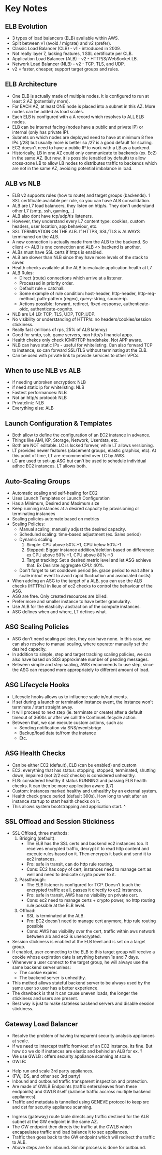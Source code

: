 # Key Notes

## ELB Evolution
* 3 types of load balancers (ELB) available within AWS.
* Split between v1 (avoid / migrate) and v2 (prefer).
* Classic Load Balancer (CLB) - v1 - introduced in 2009.
* Not really layer 7, lacking features, 1 SSL certificate per CLB.
* Application Load Balancer (ALB) - v2 - HTTP/S/WebSocket LB.
* Network Load Balancer (NLB) - v2 - TCP, TLS, and UDP.
* v2 = faster, cheaper, support target groups and rules.

## ELB Architecture
* One ELB is actually made of multiple nodes. It is configured to run at least 2 AZ (potentially more).
* For EACH AZ, at least ONE node is placed into a subnet in this AZ. More nodes can be added as load scales.
* Each ELB is configured with a A record which resolves to ALL ELB nodes.
* ELB can be internet facing (nodes have a public and private IP) or internal (only has private IP).
* Subnets on which nodes are deployed need to have at minimum 8 free IPs (/28) but usually more is better so /27 is a good default for scaling.
* EC2 doesn't need to have a public IP to work with a LB as a backend.
* Historically, LB in one AZ could only communicate to backends (ex. Ec2) in the same AZ. But now, it is possible (enabled by default) to allow cross-zone LB to allow LB nodes to distributes traffic to backends which are not in the same AZ, avoiding potential imbalance in load.

## ALB vs NLB
* ELB v2 supports rules (how to route) and target groups (backends). 1 SSL certificate available per rule, so you can have ALB consolidation.
* ALB are L7 load balancers, they listen on http/s. They don't understand other L7 (smtp, ssh, gaming,...)
* ALB also dont have tcp/udp/tls listeners.
* However, they understand every L7 content type: cookies, custom headers, user location, app behaviour, etc.
* SSL TERMINATION ON THE ALB. If HTTPS, SSL/TLS is ALWAYS terminaned on the ALB.
* A new connection is actually made from the ALB to the backend. So client <> ALB is one connection and ALB <> backend is another.
* ALBs must have SSL certs if https is enabled.
* ALB are slower than NLB since they have more levels of the stack to cover.
* Health checks available at the ALB to evaluate application health at L7.
* ALB Rules:
    - Direct (route) connections which arrive at a listener.
    - Processed in priority order.
    - Default rule = catchall.
    - Some example of rule condition: host-header, http-header, http-req-method, path-pattern (regex), query-string, source-ip.
    - Actions possible: forward, redirect, fixed-response, authenticate-oidc, authenticate-cognito.
* NLB are L4 LB: TCP, TLS, UDP, TCP_UDP.
* No visibility or understanding of HTTP/s: no headers/cookies/session stickiness.
* Really fast (millions of rps, 25% of ALB latency)
* Good for smtp, ssh, game servers, non http/s financial apps.
* Health chekcs only check ICMP/TCP handshake. Not APP aware.
* NLB can have static IPs - useful for whitelisting. Can also forward TCP to instance, so can forward SSL/TLS without terminating at the ELB.
* Can be used with private link to provide services to other VPCs.

## When to use NLB vs ALB
* If needing unbroken encryption: NLB
* if need static ip for whitelisting: NLB
* Fastest performances: NLB
* Not an http/s protocol: NLB
* Privatelink: NLB
* Everything else: ALB

## Launch Configuration & Templates
* Both allow to define the configuration of an EC2 instance in advance.
* Things like AMI, KP, Storage, Network, Userdata, etc.
* Both are NOT editable. LC is locked forever, while LT allows versioning.
* LT provides newer features (placement groups, elastic graphics, etc). At this point of time, LT are recommended over LC by AWS.
* LC are used to set-up ASG but can't be used to schedule individual adhoc EC2 instances. LT allows both.

## Auto-Scaling Groups
* Automatic scaling and self-healing for EC2
* Uses Launch Templates or Launch Configuration
* Has a Minimum, Desired and Maximum size
* Keep running instances at a desired capacity by provisioning or terminating instances
* Scaling policies automate based on metrics
* Scaling Policies:
    - Manual scaling: manually adjust the desired capacity.
    - Scheduled scaling: time-based adjustment (ex. Sales period)
    - Dynamic scaling:
        1. Simple: CPU above 50%:+1, CPU below 50%:-1
        2. Stepped: Bigger instance addition/deletion based on difference: ex CPU above 50%:+1, CPU above 80%:+3
        3. Target tracking: Set a desired metric level and let ASG achieve that. Ex Desirate aggregate CPU: 40%.
    - Don't forget to set cooldown period (ie. grace period to wait after a scale in/out event to avoid rapid fluctuation and associated costs)
* When adding an ASG to the target of a ALB, you can use the ALB checks (HTTP/s) in lieue of ec2 checks to control the behaviour of the ASG.
* ASG are free. Only created resources are billed.
* Prefer more and smaller instance to have better granularity.
* Use ALB for the elasticity: abstraction of the compute instances.
* ASG defines when and where, LT defines what.

## ASG Scaling Policies
* ASG don't need scaling policies, they can have none. In this case, we can also resolve to manual scaling, where operator manually set the desired capacity.
* In addition to simple, step and target tracking scaling policies, we can also have based on SQS approximate number of pending messages.
* Between simple and step scaling, AWS recommends to use step, since the ASG can respond more appropriately to different amount of load.

## ASG Lifecycle Hooks
* Lifecycle hooks allows us to influence scale in/out events.
* If set during a launch or termination instance event, the instance won't terminate / start straight away.
* It will proceed to next step (ie. terminate or create) after a default timeout of 3600s or after we call the ContinueLifecycle action.
* Between that, we can execute custom actions, such as:
    - Sending notification via SNS/eventsbrige
    - Backup/load data to/from the instance
    - Etc.

## ASG Health Checks
* Can be either EC2 (default), ELB (can be enabled) and custom
* EC2: everything that has status: stopping, stopped, terminated, shutting down, impaired (not 2/2 ec2 checks) is considered unhealthy.
* ELB: considered healthy if status RUNNING and passing ELB health checks. It can then be more application aware (L7)
* Custom: instances marked healthy and unhealthy by an external system.
* Health check grace period (default 300s). How long to wait after an instance startup to start health checks on it.
* This allows system bootstrapping and application start. ^

## SSL Offload and Session Stickiness
* SSL Offload, three methods:
    1. Bridging (default):
        - The ELB has the SSL certs and backend ec2 instances too. It receives encrypted traffic, decrypt it to read http content and execute rules based on it. Then encrypts it back and send it to ec2 instances.
        - Pro: safe in transit, can do http rule routing.
        - Cons: EC2 has copy of cert, instances need to manage cert as well and need to dedicate crypto power to it.
    2. Passthrough:
        - The ELB listener is configured for TCP. Doesn't touch the encrypted traffic at all, passes it directly to ec2 instances.
        - Pro: safe in transit, AWS has no visibility on private cert.
        - Cons: ec2 need to manage certs + crypto power, no http routing rule possible at the ELB level.
    3. Offload:
        - SSL is terminated at the ALB.
        - Pro: EC2 doesn't need to manage cert anymore, http rule routing possible
        - Cons: AWS has visibility over the cert, traffic within aws network between alb and ec2 is unencrypted.
* Session stickiness is enabled at the ELB level and is set on a target group.
* If enabled, user connecting to the ELB to this target group will receive a cookie whose expiration date is anything betwen 1s and 7 days.
* Whenever a user connect to the target group, he will always use the same backend server unless:
    - The cookie expires
    - The backend server is unhealthy.
* This method allows stateful backend server to be always used by the same user so user has a better experience.
* The drawback is that it can cause uneven loads, the longer the stickiness and users are present.
* Best way is just to make stateless backend servers and disable session stickiness.

## Gateway Load Balancer
* Resolve the problem of having transparent security analysis appliances at scale. 
* If we need to intercept traffic from/out of an EC2 instance, its fine. But how do we do if instances are elastic and behind an ALB for ex. ?
* We use GWLB : offers security appliance scanning at scale. 
* GWLB:
 - Help run and scale 3rd party appliances. 
 - (FW, IDS, and other sec 3rd party)
 - Inbound and outbound traffic transparent inspection and protection. 
 - Are made of GWLB Endpoints (traffic enters/leaves from these endpoints) and GWLB itself (balance traffic accross multiple backend appliances). 
 - Traffic and metadata is tunnelled using GENEVE protocol to keep src and dst for security appliance scanning. 
* Ingress (gateway) route table directs any traffic destined for the ALB subnet at the GW endpoint in the same AZ. 
* The GW endpoint then directs the traffic at the GWLB which encapsulates traffic and load balance it to sec appliances. 
* Traffic then goes back to the GW endpoint which will redirect the traffic to ALB. 
* Above steps are for inbound. Similar process is done for outbound. 